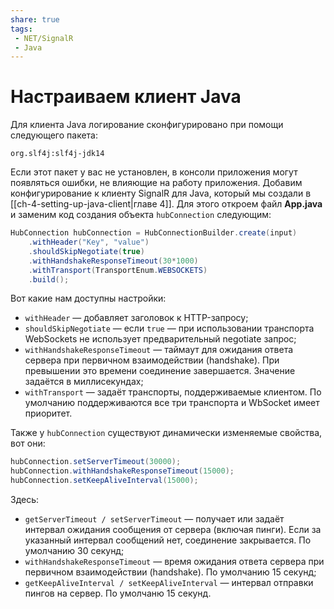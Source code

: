 ```yaml
---
share: true
tags:
 - NET/SignalR
 - Java
---
```

# Настраиваем клиент Java
Для клиента Java логирование сконфигурировано при помощи следующего пакета:
```
org.slf4j:slf4j-jdk14
```
Если этот пакет у вас не установлен, в консоли приложения могут появляться ошибки, не влияющие на работу приложения.
Добавим конфигурирование к клиенту SignalR для Java, который мы создали в [[ch-4-setting-up-java-client|главе 4]]. Для этого откроем файл **App.java** и заменим код создания объекта `hubConnection` следующим:
```java
HubConnection hubConnection = HubConnectionBuilder.create(input)
	.withHeader("Key", "value")
	.shouldSkipNegotiate(true)
	.withHandshakeResponseTimeout(30*1000)
	.withTransport(TransportEnum.WEBSOCKETS)
	.build();
```
Вот какие нам доступны настройки:
- `withHeader` — добавляет заголовок к HTTP-запросу;
- `shouldSkipNegotiate` — если `true` — при использовании транспорта WebSockets не использует предварительный negotiate запрос;
- `withHandshakeResponseTimeout` — таймаут для ожидания ответа сервера при первичном взаимодействии (handshake). При превышении это времени соединение завершается. Значение задаётся в миллисекундах;
- `withTransport` — задаёт транспорты, поддерживаемые клиентом. По умолчанию поддерживаются все три транспорта и WbSocket имеет приоритет.

Также у `hubConnection` существуют  динамически изменяемые свойства, вот они:
```java
hubConnection.setServerTimeout(30000);
hubConnection.withHandshakeResponseTimeout(15000);
hubConnection.setKeepAliveInterval(15000);
```
Здесь:
- `getServerTimeout / setServerTimeout` — получает или задаёт интервал ожидания сообщения от сервера (включая пинги). Если за указанный интервал сообщений нет, соединение закрывается. По умолчанию 30 секунд;
- `withHandshakeResponseTimeout` — время ожидания ответа сервера при первичном взаимодействии (handshake). По умолчанию 15 секунд;
- `getKeepAliveInterval / setKeepAliveInterval` — интервал отправки пингов на сервер. По умолчаню 15 секунд.